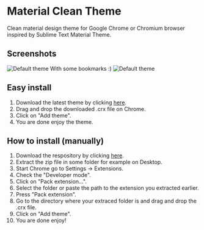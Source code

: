 # Material Clean Theme
Clean material design theme for Google Chrome or Chromium browser inspired by Sublime Text Material Theme.

## Screenshots
![Default theme](http://i.imgur.com/Bk1NZVA.png)
With some bookmarks :)
![Default theme](http://i.imgur.com/Gjs4Slk.png)

## Easy install
1. Download the latest theme by clicking [here](#).
2. Drag and drop the downloaded .crx file on Chrome.
3. Click on "Add theme".
4. You are done enjoy the theme.

## How to install (manually)
1. Download the respository by clicking [here](https://github.com/NVitanovic/MaterialCleanTheme/archive/master.zip).
2. Extract the zip file in some folder for example on Desktop.
3. Start Chrome go to Settings -> Extensions.
4. Check the "Developer mode".
5. Click on "Pack extension...".
6. Select the folder or paste the path to the extension you extracted earlier.
7. Press "Pack extension".
8. Go to the directory where your extraced folder is and drag and drop the .crx file.
9. Click on "Add theme".
10. You are done enjoy!